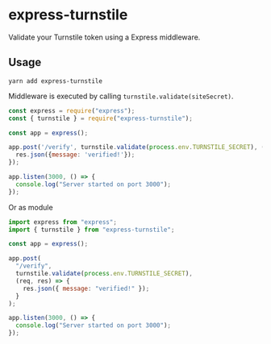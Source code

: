 # express-turnstile
Validate your Turnstile token using a Express middleware.

## Usage
```
yarn add express-turnstile
```

Middleware is executed by calling `turnstile.validate(siteSecret)`.

```js
const express = require("express");
const { turnstile } = require("express-turnstile");

const app = express();

app.post('/verify', turnstile.validate(process.env.TURNSTILE_SECRET), (req, res) => {
  res.json({message: 'verified!'});
});

app.listen(3000, () => {
  console.log("Server started on port 3000");
});

```

Or as module

```js
import express from "express";
import { turnstile } from "express-turnstile";

const app = express();

app.post(
  "/verify",
  turnstile.validate(process.env.TURNSTILE_SECRET),
  (req, res) => {
    res.json({ message: "verified!" });
  }
);

app.listen(3000, () => {
  console.log("Server started on port 3000");
});

